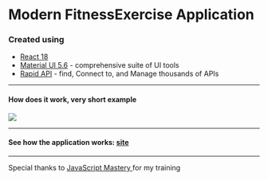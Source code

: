 # Modern FitnessExercise Application

### Created using

- [React 18](https://reactjs.org/blog/2022/03/29/react-v18.html)
- [Material UI 5.6](https://mui.com/) - comprehensive suite of UI tools
- [Rapid API](https://rapidapi.com/) - find, Connect to, and Manage thousands of APIs

---

#### How does it work, very short example

![](./demo.gif)

---

#### See how the application works: [site](https://fitness-sxidsvit.netlify.app/)

---

Special thanks to [JavaScript Mastery ](https://www.youtube.com/channel/UCmXmlB4-HJytD7wek0Uo97A)for my training

